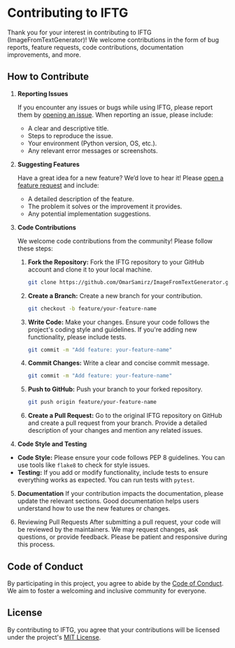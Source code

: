 # Contributing to IFTG
Thank you for your interest in contributing to IFTG (ImageFromTextGenerator)! We welcome contributions in the form of bug reports, feature requests, code contributions, documentation improvements, and more.

## How to Contribute
1. **Reporting Issues**
   
    If you encounter any issues or bugs while using IFTG, please report them by [opening an issue](https://github.com/OmarSamirz/ImageFromTextGenerator/issues). When reporting an issue, please include:
    - A clear and descriptive title.
    - Steps to reproduce the issue.
    - Your environment (Python version, OS, etc.).
    - Any relevant error messages or screenshots.

2. **Suggesting Features**

    Have a great idea for a new feature? We’d love to hear it! Please [open a feature request](feature_request.md) and include:  
    - A detailed description of the feature.
    - The problem it solves or the improvement it provides.
    - Any potential implementation suggestions.
  
3. **Code Contributions**

    We welcome code contributions from the community! Please follow these steps:

    1. **Fork the Repository:** Fork the IFTG repository to your GitHub account and clone it to your local machine.
       ```bash
       git clone https://github.com/OmarSamirz/ImageFromTextGenerator.git
       ```
    2. **Create a Branch:** Create a new branch for your contribution.
       ```bash
       git checkout -b feature/your-feature-name
       ```
    3. **Write Code:** Make your changes. Ensure your code follows the project's coding style and guidelines. If you're adding new functionality, please include tests.
       ```bash
       git commit -m "Add feature: your-feature-name"
       ```
    4. **Commit Changes:** Write a clear and concise commit message.
       ```bash
       git commit -m "Add feature: your-feature-name"
       ```
    5. **Push to GitHub:** Push your branch to your forked repository.
       ```bash
       git push origin feature/your-feature-name
       ```
    6. **Create a Pull Request:** Go to the original IFTG repository on GitHub and create a pull request from your branch. Provide a detailed description of your changes and mention any related issues.

4. **Code Style and Testing**
- **Code Style:** Please ensure your code follows PEP 8 guidelines. You can use tools like `flake8` to check for style issues.
- **Testing:** If you add or modify functionality, include tests to ensure everything works as expected. You can run tests with `pytest`.

5. **Documentation**
If your contribution impacts the documentation, please update the relevant sections. Good documentation helps users understand how to use the new features or changes.

6. Reviewing Pull Requests
After submitting a pull request, your code will be reviewed by the maintainers. We may request changes, ask questions, or provide feedback. Please be patient and responsive during this process.

## Code of Conduct
By participating in this project, you agree to abide by the [Code of Conduct](CODE_OF_CONDUCT.md). We aim to foster a welcoming and inclusive community for everyone.

## License
By contributing to IFTG, you agree that your contributions will be licensed under the project's [MIT License](LICENSE).


